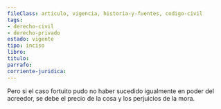 ```yaml
---
fileClass: articulo, vigencia, historia-y-fuentes, codigo-civil
tags:
- derecho-civil
- derecho-privado
estado: vigente
tipo: inciso
libro:
titulo:
parrafo:
corriente-juridica:
---
```

Pero si el caso fortuito pudo no haber sucedido igualmente en poder del acreedor, se debe el precio de la cosa y los perjuicios de la mora.